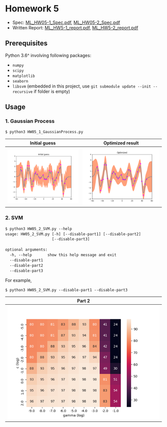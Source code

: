 # Homework 5

- Spec: [ML_HW05-1_Spec.pdf](./ML_HW05-1_Spec.pdf), [ML_HW05-2_Spec.pdf](./ML_HW05-2_Spec.pdf)
- Written Report: [ML_HW5-1_report.pdf](./ML_HW5-1_report.pdf), [ML_HW5-2_report.pdf](./ML_HW5-2_report.pdf)

## Prerequisites

Python 3.6^ involving following packages:

- `numpy`
- `scipy`
- `matplotlib`
- `seaborn`
- `libsvm` (embedded in this project, use `git submodule update --init --recursive` if folder is empty)

## Usage

### 1. Gaussian Process

```txt
$ python3 HW05_1_GaussianProcess.py
```

| Initial guess                   | Optimized result            |
| ------------------------------- | --------------------------- |
| ![](./images/Initial_guess.png) | ![](./images/Optimized.png) |

### 2. SVM

```txt
$ python3 HW05_2_SVM.py --help
usage: HW05_2_SVM.py [-h] [--disable-part1] [--disable-part2]
                     [--disable-part3]

optional arguments:
  -h, --help       show this help message and exit
  --disable-part1
  --disable-part2
  --disable-part3
```

For example,

```txt
$ python3 HW05_2_SVM.py --disable-part1 --disable-part3
```

| Part 2                |
| --------------------- |
| ![](images/c_svc.png) |
